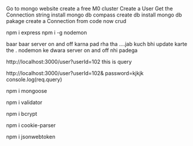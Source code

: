 Go to mongo website
create a free M0 cluster
Create a User
Get the Connection string
install mongo db compass
create db
install mongo db pakage
create a Connection from code 
now crud

npm i express
npm i -g nodemon 


baar baar server on and off karna pad rha tha ....jab kuch bhi update karte the .
nodemon ke dwara server on and off nhi padega

http://localhost:3000/user?userId=102   this is query 

http://localhost:3000/user?userId=102& password=kjkjk
console.log(req.query)


npm i mongoose

npm i validator

npm i bcrypt

npm i cookie-parser

npm i jsonwebtoken





